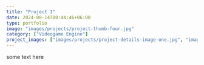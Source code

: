 ```yaml
---
title: "Project 1"
date: 2024-08-14T00:44:46+06:00
type: portfolio
image: "images/projects/project-thumb-four.jpg"
category: ["Videogame Engine"]
project_images: ["images/projects/project-details-image-one.jpg", "images/projects/project-details-image-two.jpg"]
---
```


some text here